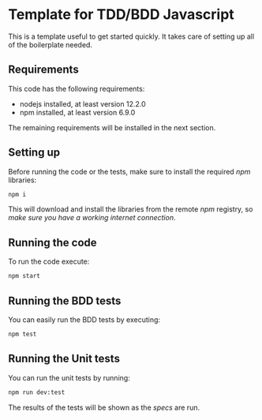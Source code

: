 # Template for TDD/BDD Javascript

This is a template useful to get started quickly. It takes care of setting up
all of the boilerplate needed.

## Requirements

This code has the following requirements:

  - nodejs installed, at least version 12.2.0
  - npm installed, at least version 6.9.0

The remaining requirements will be installed in the next section.

## Setting up

Before running the code or the tests, make sure to install the required _npm_ libraries:

```bash
npm i
```

This will download and install the libraries from the remote _npm_ registry, so _make sure
you have a working internet connection_.

## Running the code

To run the code execute:

```bash
npm start
```

## Running the BDD tests

You can easily run the BDD tests by executing:

```bash
npm test
```

## Running the Unit tests

You can run the unit tests by running:

```bash
npm run dev:test
```

The results of the tests will be shown as the *specs* are run.
